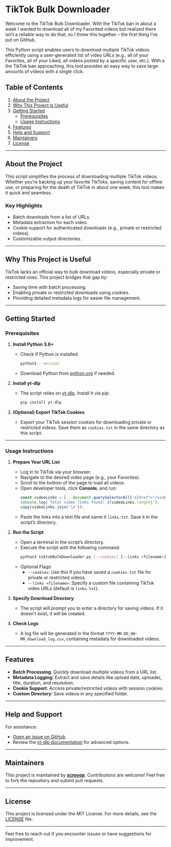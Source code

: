 # TikTok Bulk Downloader

Welcome to the TikTok Bulk Downloader. With the TikTok ban in about a week I wanted to download all of my Favorited videos but realized there isn’t a reliable way to do that, so I threw this together – the first thing I’ve put on GitHub.

This Python script enables users to download multiple TikTok videos efficiently using a user-generated list of video URLs (e.g., all of your Favorites, all of your Liked, all videos posted by a specific user, etc.). With a the TikTok ban approaching, this tool provides an easy way to save large amounts of videos with a single click.

## Table of Contents
1. [About the Project](#about-the-project)
2. [Why This Project is Useful](#why-this-project-is-useful)
3. [Getting Started](#getting-started)
   * [Prerequisites](#prerequisites)
   * [Usage Instructions](#usage-instructions)
4. [Features](#features)
5. [Help and Support](#help-and-support)
6. [Maintainers](#maintainers)
7. [License](#license)

---

## About the Project

This script simplifies the process of downloading multiple TikTok videos. Whether you’re backing up your favorite TikToks, saving content for offline use, or preparing for the death of TikTok in about one week, this tool makes it quick and seamless.

### Key Highlights
- Batch downloads from a list of URLs.
- Metadata extraction for each video.
- Cookie support for authenticated downloads (e.g., private or restricted videos).
- Customizable output directories.

---

## Why This Project is Useful

TikTok lacks an official way to bulk download videos, especially private or restricted ones. This project bridges that gap by:
- Saving time with batch processing.
- Enabling private or restricted downloads using cookies.
- Providing detailed metadata logs for easier file management.

---

## Getting Started

### Prerequisites

1. **Install Python 3.6+**
   - Check if Python is installed:
     ```bash
     python3 --version
     ```
   - Download Python from [python.org](https://www.python.org/) if needed.

2. **Install yt-dlp**
   - The script relies on [yt-dlp](https://github.com/yt-dlp/yt-dlp). Install it via pip:
     ```bash
     pip install yt-dlp
     ```

3. **(Optional) Export TikTok Cookies**
   - Export your TikTok session cookies for downloading private or restricted videos. Save them as `cookies.txt` in the same directory as this script.

---

### Usage Instructions

1. **Prepare Your URL List**
   - Log in to TikTok via your browser.
   - Navigate to the desired video page (e.g., your Favorites).
   - Scroll to the bottom of the page to load all videos.
   - Open developer tools, click **Console**, and run:
     ```javascript
     const videoLinks = [...document.querySelectorAll('a[href*="/video/"]')].map(a => a.href);
     console.log(`Total video links found: ${videoLinks.length}`);
     copy(videoLinks.join('\n'));
     ```
   - Paste the links into a text file and name it `links.txt`. Save it in the script’s directory.

2. **Run the Script**
   - Open a terminal in the script’s directory.
   - Execute the script with the following command:
     ```bash
     python3 tiktokBulkDownloader.py [--cookies] [--links <filename>]
     ```
   - Optional Flags:
     - `--cookies`: Use this if you have saved a `cookies.txt` file for private or restricted videos.
     - `--links <filename>`: Specify a custom file containing TikTok video URLs (default is `links.txt`).

3. **Specify Download Directory**
   - The script will prompt you to enter a directory for saving videos. If it doesn’t exist, it will be created.

4. **Check Logs**
   - A log file will be generated in the format `YYYY-MM-DD_HH-MM_download_log.csv`, containing metadata for downloaded videos.

---

## Features

- **Batch Processing**: Quickly download multiple videos from a URL list.
- **Metadata Logging**: Extract and save details like upload date, uploader, title, duration, and resolution.
- **Cookie Support**: Access private/restricted videos with session cookies.
- **Custom Directory**: Save videos in any specified folder.

---

## Help and Support

For assistance:
- [Open an issue on GitHub](https://github.com/scrooop/tiktok-bulk-downloader/issues).
- Review the [yt-dlp documentation](https://github.com/yt-dlp/yt-dlp#usage) for advanced options.

---

## Maintainers

This project is maintained by **[scrooop](https://github.com/scrooop)**. Contributions are welcome! Feel free to fork the repository and submit pull requests.

---

## License

This project is licensed under the MIT License. For more details, see the [LICENSE](LICENSE) file.

---

Feel free to reach out if you encounter issues or have suggestions for improvement.